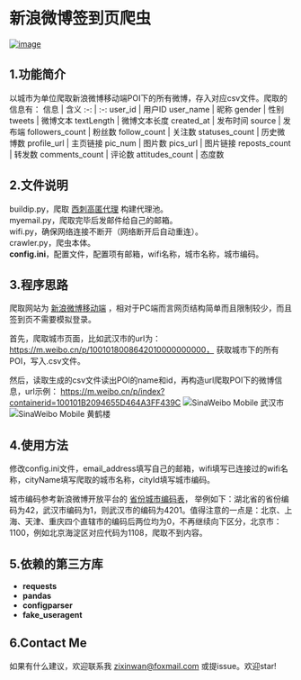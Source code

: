 # 新浪微博签到页爬虫

[![image](https://img.shields.io/badge/python-3.7-blue.svg)]()

## 1.功能简介
以城市为单位爬取新浪微博移动端POI下的所有微博，存入对应csv文件。爬取的信息有：
信息 | 含义
:-: | :-:
user_id | 用户ID
user_name | 昵称
gender | 性别
tweets | 微博文本
textLength | 微博文本长度
created_at | 发布时间
source | 发布端
followers_count | 粉丝数
follow_count | 关注数
statuses_count | 历史微博数
profile_url | 主页链接
pic_num | 图片数
pics_url | 图片链接
reposts_count | 转发数
comments_count | 评论数
attitudes_count | 态度数

## 2.文件说明
buildip.py，爬取 [西刺高匿代理](https://www.xicidaili.com/nn/) 构建代理池。  
myemail.py，爬取完毕后发邮件给自己的邮箱。  
wifi.py，确保网络连接不断开（网络断开后自动重连）。  
crawler.py，爬虫本体。  
**config.ini**，配置文件，配置项有邮箱，wifi名称，城市名称，城市编码。

## 3.程序思路
爬取网站为 [新浪微博移动端](https://m.weibo.cn) ，相对于PC端而言网页结构简单而且限制较少，而且签到页不需要模拟登录。

首先，爬取城市页面，比如武汉市的url为：https://m.weibo.cn/p/1001018008642010000000000，  获取城市下的所有POI，写入<cityName>.csv文件。   

然后，读取生成的csv文件读出POI的name和id，再构造url爬取POI下的微博信息，url示例： https://m.weibo.cn/p/index?containerid=100101B2094655D464A3FF439C
![SinaWeibo Mobile 武汉市](http://qab3yd0rl.bkt.clouddn.com/%E6%AD%A6%E6%B1%89%E5%B8%82.png)
![SinaWeibo Mobile 黄鹤楼](http://qab3yd0rl.bkt.clouddn.com/%E9%BB%84%E9%B9%A4%E6%A5%BC.png)

## 4.使用方法
修改config.ini文件，email_address填写自己的邮箱，wifi填写已连接过的wifi名称，cityName填写爬取的城市名称，cityId填写城市编码。

城市编码参考新浪微博开放平台的 [省份城市编码表](https://open.weibo.com/wiki/%E7%9C%81%E4%BB%BD%E5%9F%8E%E5%B8%82%E7%BC%96%E7%A0%81%E8%A1%A8)， 举例如下：湖北省的省份编码为42，武汉市编码为1，则武汉市的编码为4201。值得注意的一点是：北京、上海、天津、重庆四个直辖市的编码后两位均为0，不再继续向下区分，北京市：1100，例如北京海淀区对应代码为1108，爬取不到内容。

## 5.依赖的第三方库
- **requests**    
- **pandas**  
- **configparser**  
- **fake_useragent**  

## 6.Contact Me
如果有什么建议，欢迎联系我 zixinwan@foxmail.com 或提issue。欢迎star!
